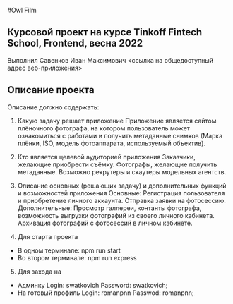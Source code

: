 #Owl Film

## Курсовой проект на курсе Tinkoff Fintech School, Frontend, весна 2022

Выполнил Савенков Иван Максимович
<ссылка на общедоступный адрес веб-приложения>

## Описание проекта

Описание должно содержать:

1. Какую задачу решает приложение
   Приложение является сайтом плёночного фотографа, на котором пользователь может ознакомиться с работами и получить метаданные снимков (Марка плёнки, ISO, модель фотоаппарата, используемый объектив).

2. Кто является целевой аудиторией приложения
   Заказчики, желающие приобрести съёмку. Фотографы, желающие получить метаданные. Возможно рекрутеры и скаутеры модельных агентств.

3. Описание основных (решающих задачу) и дополнительных функций и возможностей приложения
   Основные: Регистрация пользователя и приобретение личного аккаунта. Отправка заявки на фотосессию.
   Дополнительные: Просмотр галлереи, контанты фотографа, возможность выгрузки фотографий из своего личного кабинета. Архивация фотографий с фотосессий в личном кабинете.

4. Для старта проекта

- В одном терминале: npm run start
- Во втором терминале: npm run express

5. Для захода на

- Админку Login: swatkovich Password: swatkovich;
- На готовый профиль Login: romanpnn Passwod: romanpnn;
